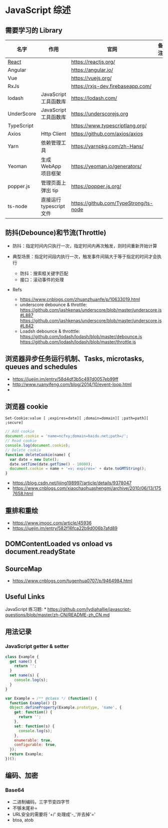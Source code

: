 # JavaScript 综述

## 需要学习的 Library

| 名字                | 作用                     | 官网                                    | 备注 |
| ------------------- | ------------------------ | --------------------------------------- | ---- |
| [React](./React.md) |                          | <https://reactjs.org/>                  |      |
| Angular             |                          | <https://angular.io/>                   |      |
| Vue                 |                          | <https://vuejs.org/>                    |      |
| RxJs                |                          | <https://rxjs-dev.firebaseapp.com/>     |      |
| lodash              | JavaScript 工具函数库    | <https://lodash.com/>                   |      |
| UnderScore          | JavaScript 工具函数库    | <https://underscorejs.org>              |      |
| TypeScript          |                          | <https://www.typescriptlang.org/>       |      |
| Axios               | Http Client              | <https://github.com/axios/axios>        |      |
| Yarn                | 依赖管理工具             | <https://yarnpkg.com/zh-Hans/>          |      |
| Yeoman              | 生成 WebApp 项目框架     | <https://yeoman.io/generators/>         |      |
| popper.js           | 管理页面上弹出 tip       | <https://popper.js.org/>                |      |
| ts-node             | 直接运行 typescript 文件 | <https://github.com/TypeStrong/ts-node> |      |

## 防抖(Debounce)和节流(Throttle)

- 防抖：指定时间内只执行一次，指定时间内再次触发，则时间重新开始计算
- 典型场景：指定时间段内执行一次，触发事件间隔大于等于指定的时间才会执行

  - 防抖：搜索框关键字匹配
  - 接口：滚动事件的处理

- Refs
  - <https://www.cnblogs.com/zhuanzhuanfe/p/10633019.html>
  - underscore debounce & throttle:
    <https://github.com/jashkenas/underscore/blob/master/underscore.js#L887>
    <https://github.com/jashkenas/underscore/blob/master/underscore.js#L842>
  - Loadsh debounce & throtttle:
    <https://github.com/lodash/lodash/blob/master/debounce.js>
    <https://github.com/lodash/lodash/blob/master/throttle.js>

## 浏览器异步任务运行机制、Tasks, microtasks, queues and schedules

- <https://juejin.im/entry/58d4df3b5c497d0057eb99ff>
- <http://www.ruanyifeng.com/blog/2014/10/event-loop.html>
- 

## 浏览器 cookie

`Set-Cookie:value [ ;expires=date][ ;domain=domain][ ;path=path][ ;secure]`

```javascript
// Add cookie
document.cookie = 'name=ncfxy;domain=baidu.net;path=/';
// Read cookie
console.log(document.cookie);
// Delete cookie
function deleteCookie(name) {
  var date = new Date();
  date.setTime(date.getTime() - 10000);
  document.cookie = name + '=v; expires=' + date.toGMTString();
}
```

- <https://blog.csdn.net/lijing198997/article/details/9378047>
- <https://www.cnblogs.com/xiaochaohuashengmi/archive/2010/06/13/1757658.html>

## 重排和重绘

- <https://www.imooc.com/article/45936>
- <https://juejin.im/entry/582f16fca22b9d006b7afd89>

## DOMContentLoaded vs onload vs document.readyState

## SourceMap

- <https://www.cnblogs.com/tugenhua0707/p/9464984.html>

## Useful Links

JavaScript 练习题: \* <https://github.com/lydiahallie/javascript-questions/blob/master/zh-CN/README-zh_CN.md>

## 用法记录

### JavaScript getter & setter

```javascript
class Example {
  get name() {
    return '';
  }
  set name(s) {
    console.log(s);
  }
}
```

```javascript
var Example = /** @class */ (function() {
  function Example() {}
  Object.defineProperty(Example.prototype, 'name', {
    get: function() {
      return '';
    },
    set: function(s) {
      console.log(s);
    },
    enumerable: true,
    configurable: true,
  });
  return Example;
})();
```

## 编码、加密

### Base64

- 二进制编码，三字节变四字节
- 不够末尾补=
- URL安全的需要将 '+/' 处理成'-_'并去掉'='
- btoa, atob
